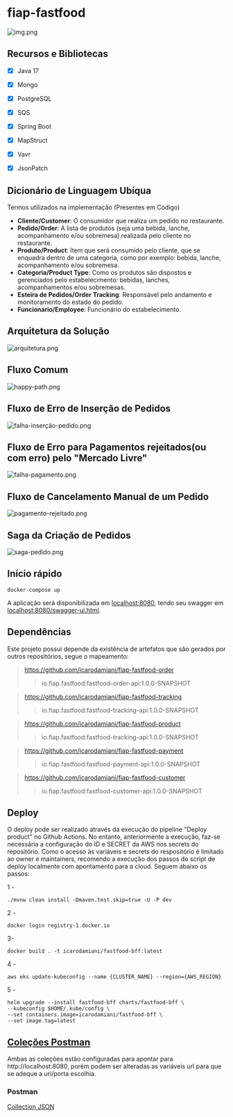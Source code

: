# fiap-fastfood


![img.png](challenge/img.png)


## Recursos e Bibliotecas
- [x] Java 17
- [x] Mongo
- [x] PostgreSQL
- [x] SQS
- [x] Spring Boot
- [x] MapStruct
- [x] Vavr
- [x] JsonPatch


## Dicionário de Linguagem Ubíqua

Termos utilizados na implementação (Presentes em Código)

- **Cliente/Customer**: O consumidor que realiza um pedido no restaurante.
- **Pedido/Order**: A lista de produtos (seja uma bebida, lanche, acompanhamento e/ou sobremesa) realizada pelo cliente no restaurante.
- **Produto/Product**: Item que será consumido pelo cliente, que se enquadra dentro de uma categoria, como por exemplo: bebida, lanche, acompanhamento e/ou sobremesa.
- **Categoria/Product Type**: Como os produtos são dispostos e gerenciados pelo estabelecimento: bebidas, lanches, acompanhamentos e/ou sobremesas.
- **Esteira de Pedidos/Order Tracking**: Responsável pelo andamento e monitoramento do estado do pedido.
- **Funcionário/Employee**: Funcionário do estabelecimento.


## Arquitetura da Solução

![arquitetura.png](.img%2Farquitetura.png)

## Fluxo Comum
![happy-path.png](.img%2Fhappy-path.png)

## Fluxo de Erro de Inserção de Pedidos
![falha-inserção-pedido.png](.img%2Ffalha-inser%C3%A7%C3%A3o-pedido.png)

## Fluxo de Erro para Pagamentos rejeitados(ou com erro) pelo "Mercado Livre"
![falha-pagamento.png](.img%2Ffalha-pagamento.png)

## Fluxo de Cancelamento Manual de um Pedido
![pagamento-rejeitado.png](.img%2Fpagamento-rejeitado.png)

## Saga da Criação de Pedidos
![saga-pedido.png](.img%2Fsaga-pedido.png)

## Início rápido

```shell 
docker-compose up
```
A aplicação será disponibilizada em [localhost:8080](http://localhost:8080), tendo seu swagger em [localhost:8080/swagger-ui.html](http://localhost:8080/swagger-ui.html).

## Dependências
Este projeto possui depende da existência de artefatos que são gerados por outros repositórios, segue o mapeamento:

>https://github.com/icarodamiani/fiap-fastfood-order
>>io.fiap.fastfood:fastfood-order-api:1.0.0-SNAPSHOT

>https://github.com/icarodamiani/fiap-fastfood-tracking
>>io.fiap.fastfood:fastfood-tracking-api:1.0.0-SNAPSHOT

>https://github.com/icarodamiani/fiap-fastfood-product
>>io.fiap.fastfood:fastfood-tracking-api:1.0.0-SNAPSHOT

>https://github.com/icarodamiani/fiap-fastfood-payment
>>io.fiap.fastfood:fastfood-payment-api:1.0.0-SNAPSHOT

>https://github.com/icarodamiani/fiap-fastfood-customer
>>io.fiap.fastfood:fastfood-customer-api:1.0.0-SNAPSHOT

## Deploy

O deploy pode ser realizado através da execução do pipeline "Deploy product" no Github Actions. 
No entanto, anteriormente a execução, faz-se necessária a configuração do ID e SECRET da AWS nos secrets do repositório. 
Como o acesso às variáveis e secrets do respositório é limitado ao owner e maintainers, recomendo a execução dos passos do script de deploy localmente com apontamento para a cloud.
Seguem abaixo os passos:

1 - 
```
./mvnw clean install -Dmaven.test.skip=true -U -P dev
```
2 - 
```
docker login registry-1.docker.io
```
3-
```
docker build . -t icarodamiani/fastfood-bff:latest
```
4 - 
```
aws eks update-kubeconfig --name {CLUSTER_NAME} --region={AWS_REGION}
```
5 - 
```
helm upgrade --install fastfood-bff charts/fastfood-bff \
--kubeconfig $HOME/.kube/config \
--set containers.image=icarodamiani/fastfood-bff \
--set image.tag=latest
```

## [Coleções Postman](fastfood-api/collection)
Ambas as coleções estão configuradas para apontar para http://localhost:8080, porém podem ser alteradas as variáveis url para que se adeque a uri/porta escolhia.

### Postman
[Collection JSON](collection%2Ffiap-fasfood.collection.json)
